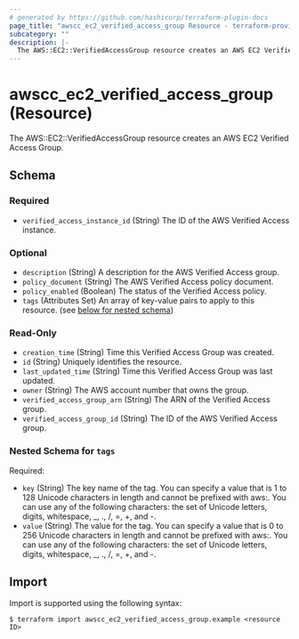 ```yaml
---
# generated by https://github.com/hashicorp/terraform-plugin-docs
page_title: "awscc_ec2_verified_access_group Resource - terraform-provider-awscc"
subcategory: ""
description: |-
  The AWS::EC2::VerifiedAccessGroup resource creates an AWS EC2 Verified Access Group.
---
```


# awscc_ec2_verified_access_group (Resource)

The AWS::EC2::VerifiedAccessGroup resource creates an AWS EC2 Verified Access Group.



<!-- schema generated by tfplugindocs -->
## Schema

### Required

- `verified_access_instance_id` (String) The ID of the AWS Verified Access instance.

### Optional

- `description` (String) A description for the AWS Verified Access group.
- `policy_document` (String) The AWS Verified Access policy document.
- `policy_enabled` (Boolean) The status of the Verified Access policy.
- `tags` (Attributes Set) An array of key-value pairs to apply to this resource. (see [below for nested schema](#nestedatt--tags))

### Read-Only

- `creation_time` (String) Time this Verified Access Group was created.
- `id` (String) Uniquely identifies the resource.
- `last_updated_time` (String) Time this Verified Access Group was last updated.
- `owner` (String) The AWS account number that owns the group.
- `verified_access_group_arn` (String) The ARN of the Verified Access group.
- `verified_access_group_id` (String) The ID of the AWS Verified Access group.

<a id="nestedatt--tags"></a>
### Nested Schema for `tags`

Required:

- `key` (String) The key name of the tag. You can specify a value that is 1 to 128 Unicode characters in length and cannot be prefixed with aws:. You can use any of the following characters: the set of Unicode letters, digits, whitespace, _, ., /, =, +, and -.
- `value` (String) The value for the tag. You can specify a value that is 0 to 256 Unicode characters in length and cannot be prefixed with aws:. You can use any of the following characters: the set of Unicode letters, digits, whitespace, _, ., /, =, +, and -.

## Import

Import is supported using the following syntax:

```shell
$ terraform import awscc_ec2_verified_access_group.example <resource ID>
```

